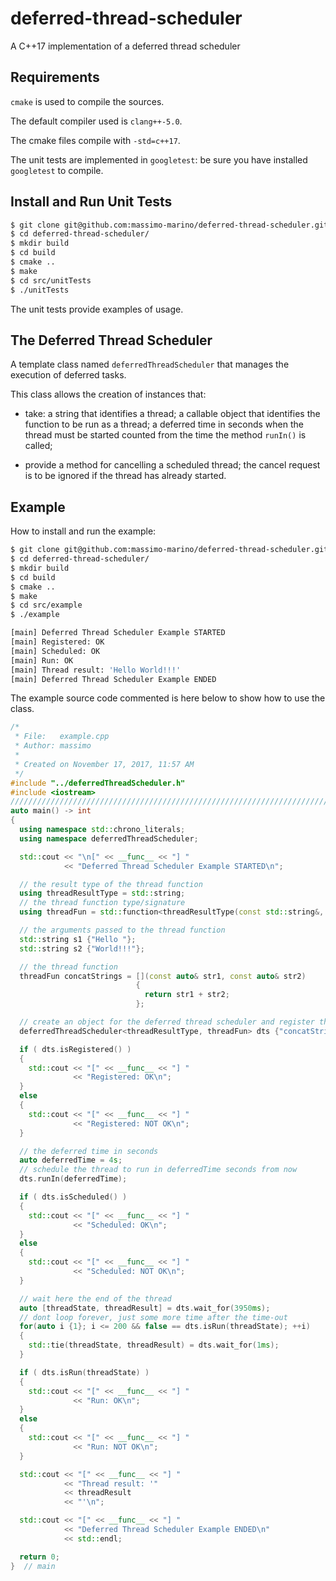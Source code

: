 # deferred-thread-scheduler
A C++17 implementation of a deferred thread scheduler

## Requirements

`cmake` is used to compile the sources.

The default compiler used is `clang++-5.0`.

The cmake files compile with `-std=c++17`.

The unit tests are implemented in `googletest`: be sure you have installed `googletest` to compile.


## Install and Run Unit Tests

```bash
$ git clone git@github.com:massimo-marino/deferred-thread-scheduler.git
$ cd deferred-thread-scheduler/
$ mkdir build
$ cd build
$ cmake ..
$ make
$ cd src/unitTests
$ ./unitTests
```
The unit tests provide examples of usage.


## The Deferred Thread Scheduler

A template class named `deferredThreadScheduler` that manages the execution of deferred tasks.

This class allows the creation of instances that:

- take: a string that identifies a thread; a callable object that identifies the function to be run as a thread; a deferred time in seconds when the thread must be started counted from the time the method `runIn()` is called;

- provide a method for cancelling a scheduled thread; the cancel request is to be ignored if the thread has already started.


## Example

How to install and run the example:

```bash
$ git clone git@github.com:massimo-marino/deferred-thread-scheduler.git
$ cd deferred-thread-scheduler/
$ mkdir build
$ cd build
$ cmake ..
$ make
$ cd src/example
$ ./example

[main] Deferred Thread Scheduler Example STARTED
[main] Registered: OK
[main] Scheduled: OK
[main] Run: OK
[main] Thread result: 'Hello World!!!'
[main] Deferred Thread Scheduler Example ENDED
```

The example source code commented is here below to show how to use the class.


```C++
/* 
 * File:   example.cpp
 * Author: massimo
 * 
 * Created on November 17, 2017, 11:57 AM
 */
#include "../deferredThreadScheduler.h"
#include <iostream>
////////////////////////////////////////////////////////////////////////////////
auto main() -> int
{
  using namespace std::chrono_literals;
  using namespace deferredThreadScheduler;

  std::cout << "\n[" << __func__ << "] "
            << "Deferred Thread Scheduler Example STARTED\n";

  // the result type of the thread function
  using threadResultType = std::string;
  // the thread function type/signature
  using threadFun = std::function<threadResultType(const std::string&, const std::string&)>;

  // the arguments passed to the thread function
  std::string s1 {"Hello "};
  std::string s2 {"World!!!"};

  // the thread function
  threadFun concatStrings = [](const auto& str1, const auto& str2)
                            {
                              return str1 + str2;
                            };

  // create an object for the deferred thread scheduler and register the thread
  deferredThreadScheduler<threadResultType, threadFun> dts {"concatStrings", concatStrings, s1, s2};

  if ( dts.isRegistered() )
  {
    std::cout << "[" << __func__ << "] "
              << "Registered: OK\n";
  }
  else
  {
    std::cout << "[" << __func__ << "] "
              << "Registered: NOT OK\n";
  }

  // the deferred time in seconds
  auto deferredTime = 4s;
  // schedule the thread to run in deferredTime seconds from now
  dts.runIn(deferredTime);

  if ( dts.isScheduled() )
  {
    std::cout << "[" << __func__ << "] "
              << "Scheduled: OK\n";
  }
  else
  {
    std::cout << "[" << __func__ << "] "
              << "Scheduled: NOT OK\n";
  }

  // wait here the end of the thread
  auto [threadState, threadResult] = dts.wait_for(3950ms);
  // dont loop forever, just some more time after the time-out
  for(auto i {1}; i <= 200 && false == dts.isRun(threadState); ++i)
  {
    std::tie(threadState, threadResult) = dts.wait_for(1ms);
  }

  if ( dts.isRun(threadState) )
  {
    std::cout << "[" << __func__ << "] "
              << "Run: OK\n";
  }
  else
  {
    std::cout << "[" << __func__ << "] "
              << "Run: NOT OK\n";
  }

  std::cout << "[" << __func__ << "] "
            << "Thread result: '"
            << threadResult
            << "'\n";

  std::cout << "[" << __func__ << "] "
            << "Deferred Thread Scheduler Example ENDED\n"
            << std::endl;

  return 0;
}  // main

```
